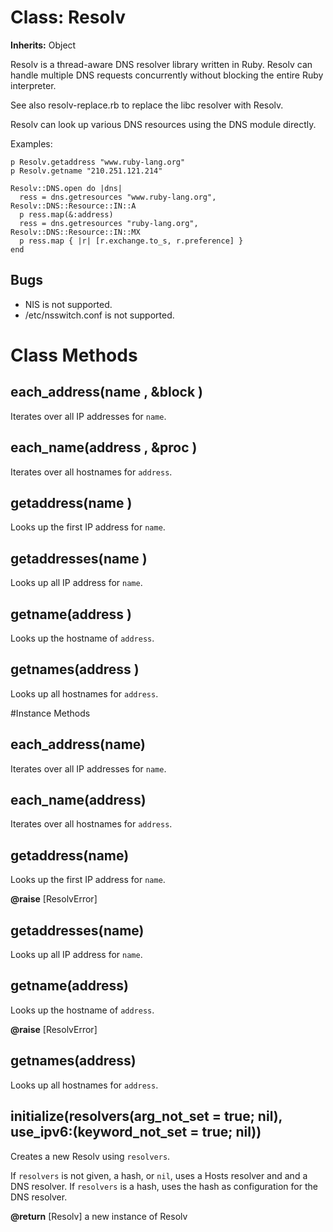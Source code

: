 # Class: Resolv
**Inherits:** Object
    

Resolv is a thread-aware DNS resolver library written in Ruby.  Resolv can
handle multiple DNS requests concurrently without blocking the entire Ruby
interpreter.

See also resolv-replace.rb to replace the libc resolver with Resolv.

Resolv can look up various DNS resources using the DNS module directly.

Examples:

    p Resolv.getaddress "www.ruby-lang.org"
    p Resolv.getname "210.251.121.214"

    Resolv::DNS.open do |dns|
      ress = dns.getresources "www.ruby-lang.org", Resolv::DNS::Resource::IN::A
      p ress.map(&:address)
      ress = dns.getresources "ruby-lang.org", Resolv::DNS::Resource::IN::MX
      p ress.map { |r| [r.exchange.to_s, r.preference] }
    end

## Bugs

*   NIS is not supported.
*   /etc/nsswitch.conf is not supported.


# Class Methods
## each_address(name , &block ) [](#method-c-each_address)
Iterates over all IP addresses for `name`.
## each_name(address , &proc ) [](#method-c-each_name)
Iterates over all hostnames for `address`.
## getaddress(name ) [](#method-c-getaddress)
Looks up the first IP address for `name`.
## getaddresses(name ) [](#method-c-getaddresses)
Looks up all IP address for `name`.
## getname(address ) [](#method-c-getname)
Looks up the hostname of `address`.
## getnames(address ) [](#method-c-getnames)
Looks up all hostnames for `address`.

#Instance Methods
## each_address(name) [](#method-i-each_address)
Iterates over all IP addresses for `name`.

## each_name(address) [](#method-i-each_name)
Iterates over all hostnames for `address`.

## getaddress(name) [](#method-i-getaddress)
Looks up the first IP address for `name`.

**@raise** [ResolvError] 

## getaddresses(name) [](#method-i-getaddresses)
Looks up all IP address for `name`.

## getname(address) [](#method-i-getname)
Looks up the hostname of `address`.

**@raise** [ResolvError] 

## getnames(address) [](#method-i-getnames)
Looks up all hostnames for `address`.

## initialize(resolvers(arg_not_set = true; nil), use_ipv6:(keyword_not_set = true; nil)) [](#method-i-initialize)
Creates a new Resolv using `resolvers`.

If `resolvers` is not given, a hash, or `nil`, uses a Hosts resolver and and a
DNS resolver.  If `resolvers` is a hash, uses the hash as configuration for
the DNS resolver.

**@return** [Resolv] a new instance of Resolv

